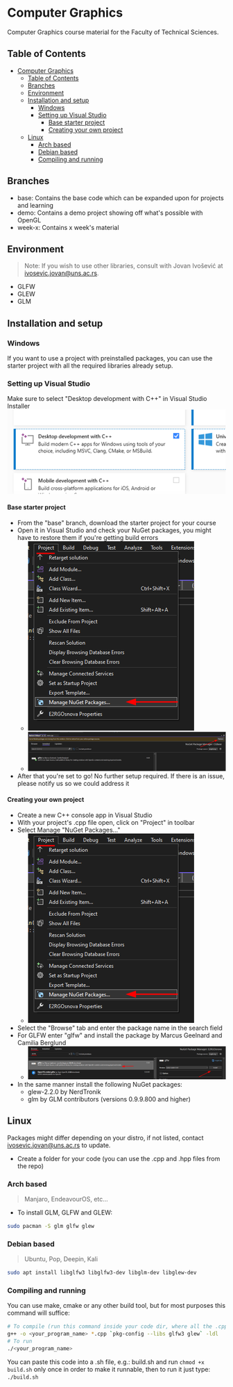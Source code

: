 # Computer Graphics
Computer Graphics course material for the Faculty of Technical Sciences.

## Table of Contents
- [Computer Graphics](#computer-graphics)
	- [Table of Contents](#table-of-contents)
	- [Branches](#branches)
	- [Environment](#environment)
	- [Installation and setup](#installation-and-setup)
		- [Windows](#windows)
		- [Setting up Visual Studio](#setting-up-visual-studio)
			- [Base starter project](#base-starter-project)
			- [Creating your own project](#creating-your-own-project)
	- [Linux](#linux)
		- [Arch based](#arch-based)
		- [Debian based](#debian-based)
		- [Compiling and running](#compiling-and-running)

## Branches
- base: Contains the base code which can be expanded upon for projects and learning
- demo: Contains a demo project showing off what's possible with OpenGL
- week-x: Contains x week's material

## Environment
> Note: If you wish to use other libraries, consult with Jovan Ivošević at ivosevic.jovan@uns.ac.rs.
- GLFW
- GLEW
- GLM

## Installation and setup
### Windows
If you want to use a project with preinstalled packages, you can use the starter project with  all the required libraries already setup.
### Setting up Visual Studio
Make sure to select "Desktop development with C++" in Visual Studio Installer
![Desktop development with C++](/img/desktop_development_cpp.png)
#### Base starter project
- From the "base" branch, download the starter project for your course
- Open it in Visual Studio and check your NuGet packages, you might have to restore them if you're getting build errors
	- ![NuGet](/img/nuget0.png)
	- ![NuGet Restore](/img/nuget_restore.png)
- After that you're set to go! No further setup required. If there is an issue, please notify us so we could address it
#### Creating your own project
- Create a new C++ console app in Visual Studio
- With your project's .cpp file open, click on "Project" in toolbar
- Select Manage "NuGet Packages..."
	- ![NuGet](/img/nuget0.png)
- Select the "Browse" tab and enter the package name in the search field
- For GLFW enter "glfw" and install the package by Marcus Geelnard and Camilia Berglund
	- ![NuGet](/img/nuget1.png)
- In the same manner install the following NuGet packages:
	- glew-2.2.0 by NerdTronik
	- glm by GLM contributors (versions 0.9.9.800 and higher)
## Linux
Packages might differ depending on your distro, if not listed, contact ivosevic.jovan@uns.ac.rs to update.
- Create a folder for your code (you can use the .cpp and .hpp files from the repo)
### Arch based
> Manjaro, EndeavourOS, etc...

- To install GLM, GLFW and GLEW:
```bash
sudo pacman -S glm glfw glew
```
### Debian based
> Ubuntu, Pop, Deepin, Kali

```bash
sudo apt install libglfw3 libglfw3-dev libglm-dev libglew-dev
```

### Compiling and running
You can use make, cmake or any other build tool, but for most purposes this command will suffice:
```bash
# To compile (run this command inside your code dir, where all the .cpp and .hpp files are). NOTE: pkg-config is surrounded by backticks `, not by quotes '
g++ -o <your_program_name> *.cpp `pkg-config --libs glfw3 glew` -ldl
# To run
./<your_program_name>
```
You can paste this code into a .sh file, e.g.: build.sh and run `chmod +x build.sh` only once in order to make it runnable, then to run it just type: `./build.sh` 
